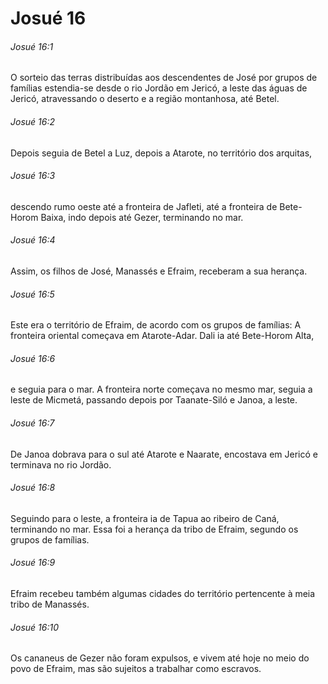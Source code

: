 # Josué 16

###### Josué 16:1

O sorteio das terras distribuídas aos descendentes de José por grupos de famílias estendia-se desde o rio Jordão em Jericó, a leste das águas de Jericó, atravessando o deserto e a região montanhosa, até Betel.

###### Josué 16:2

Depois seguia de Betel a Luz, depois a Atarote, no território dos arquitas,

###### Josué 16:3

descendo rumo oeste até a fronteira de Jafleti, até a fronteira de Bete-Horom Baixa, indo depois até Gezer, terminando no mar.

###### Josué 16:4

Assim, os filhos de José, Manassés e Efraim, receberam a sua herança.

###### Josué 16:5

Este era o território de Efraim, de acordo com os grupos de famílias: A fronteira oriental começava em Atarote-Adar. Dali ia até Bete-Horom Alta,

###### Josué 16:6

e seguia para o mar. A fronteira norte começava no mesmo mar, seguia a leste de Micmetá, passando depois por Taanate-Siló e Janoa, a leste.

###### Josué 16:7

De Janoa dobrava para o sul até Atarote e Naarate, encostava em Jericó e terminava no rio Jordão.

###### Josué 16:8

Seguindo para o leste, a fronteira ia de Tapua ao ribeiro de Caná, terminando no mar. Essa foi a herança da tribo de Efraim, segundo os grupos de famílias.

###### Josué 16:9

Efraim recebeu também algumas cidades do território pertencente à meia tribo de Manassés.

###### Josué 16:10

Os cananeus de Gezer não foram expulsos, e vivem até hoje no meio do povo de Efraim, mas são sujeitos a trabalhar como escravos.

